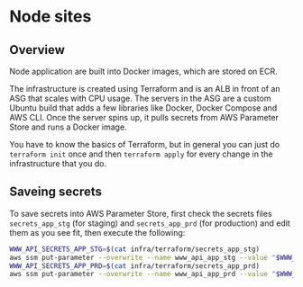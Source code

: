 # Node sites

## Overview

Node application are built into Docker images, which are stored on ECR.

The infrastructure is created using Terraform and is an ALB in front of an ASG that scales with CPU usage.
The servers in the ASG are a custom Ubuntu build that adds a few libraries like Docker, Docker Compose and AWS CLI.
Once the server spins up, it pulls secrets from AWS Parameter Store and runs a Docker image.

You have to know the basics of Terraform, but in general you can just do `terraform init` once and then `terraform apply` for every change in the infrastructure that you do.

## Saveing secrets

To save secrets into AWS Parameter Store, first check the secrets files `secrets_app_stg` (for staging) and `secrets_app_prd` (for production) and edit them as you see fit, then execute the following:

```bash
WWW_API_SECRETS_APP_STG=$(cat infra/terraform/secrets_app_stg)
aws ssm put-parameter --overwrite --name www_api_app_stg --value "$WWW_API_SECRETS_APP_STG" --type SecureString
WWW_API_SECRETS_APP_PRD=$(cat infra/terraform/secrets_app_prd)
aws ssm put-parameter --overwrite --name www_api_app_prd --value "$WWW_API_SECRETS_APP_PRD" --type SecureString
```
